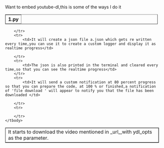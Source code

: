 <html>
<body>
<br> Want to embed youtube-dl,this is some of the ways I do it </br>

<table align="center" border="1" cellpadding="1" cellspacing="1" style="width:500px">
	<thead>
		<tr>
			<th scope="row">1.py</th>
		</tr>
	</thead>
	<tbody>
	</tbody>
</table>

<table align="center" border="1" ">
	<tbody>
		<tr>
			<td> It starts to download the video mentioned in _url_,with ydl_opts as the parameter.</td>
			
		</tr>
		<tr>
			<td>It will create a json file a.json which gets re written every time,you can use it to create a custom logger and display it as realtime progress</td>
			
		</tr>
		<tr>
			<td>The json is also printed in the terminal and cleared every time,so that you can see the realtime progress</td>
		</tr>
		<tr>
			<td>It will send a custom notification at 80 percent progress so that you can prepare the code, at 100 % or finished,a notification of 'file download ' will appear to notify you that the file has been downloaded </td>
			
		</tr>
		<tr>
		
		</tr>
	</tbody>
</table>

<p>&nbsp;</p>

<p>&nbsp;</p>





</body>
</html>
</br>
<br>
</br>
</body>
</html>
